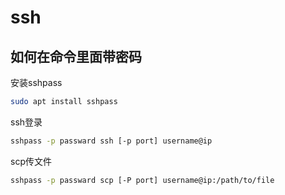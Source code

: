 # ssh

## 如何在命令里面带密码

安装sshpass
```bash
sudo apt install sshpass
```

ssh登录
```bash
sshpass -p passward ssh [-p port] username@ip
```

scp传文件
```bash
sshpass -p passward scp [-P port] username@ip:/path/to/file
```
